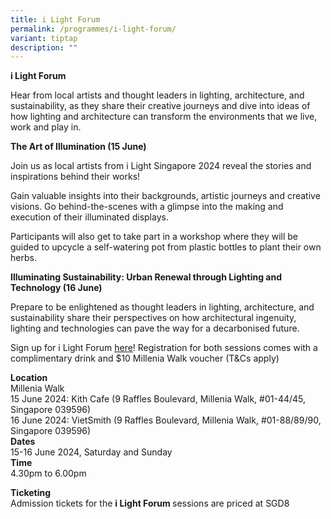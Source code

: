 ```yaml
---
title: i Light Forum
permalink: /programmes/i-light-forum/
variant: tiptap
description: ""
---
```

<p><strong>i Light Forum&nbsp;</strong>
</p>
<p>Hear from local artists and thought leaders in lighting, architecture,
and sustainability, as they share their creative journeys and dive into
ideas of how lighting and architecture can transform the environments that
we live, work and play in.</p>
<p><strong>The Art of Illumination (15 June)</strong>
</p>
<p>Join us as local artists from i Light Singapore 2024 reveal the stories
and inspirations behind their works!</p>
<p>Gain valuable insights into their backgrounds, artistic journeys and creative
visions. Go behind-the-scenes with a glimpse into the making and execution
of their illuminated displays.&nbsp;</p>
<p>Participants will also get to take part in a workshop where they will
be guided to upcycle a self-watering pot from plastic bottles to plant
their own herbs.</p>
<p><strong>Illuminating Sustainability: Urban Renewal through Lighting and Technology (16 June)</strong>
</p>
<p>Prepare to be enlightened as thought leaders in lighting, architecture,
and sustainability share their perspectives on how architectural ingenuity,
lighting and technologies can pave the way for a decarbonised future.&nbsp;</p>
<p>Sign up for i Light Forum <a href="https://www.eventbrite.sg/e/walk-ins-first-come-first-served-i-light-singapore-2023-light-forum-tickets-641932255657?aff=oddtdtcreator" rel="noopener noreferrer nofollow" target="_blank"><u>here</u></a>!
Registration for both sessions comes with a complimentary drink and $10
Millenia Walk voucher (T&amp;Cs apply)&nbsp;&nbsp;</p>
<p><strong>Location</strong> 
<br>Millenia Walk
<br>15 June 2024: Kith Cafe (9 Raffles Boulevard, Millenia Walk, #01-44/45,
Singapore 039596)
<br>16 June 2024: VietSmith (9 Raffles Boulevard, Millenia Walk, #01-88/89/90,
Singapore 039596)&nbsp;
<br><strong>Dates&nbsp;</strong> 
<br>15-16 June 2024, Saturday and Sunday
<br><strong>Time</strong> 
<br>4.30pm to 6.00pm&nbsp;</p>
<p><strong>Ticketing</strong>
<br>Admission tickets for the <strong>i Light Forum </strong>sessions are priced
at SGD8</p>